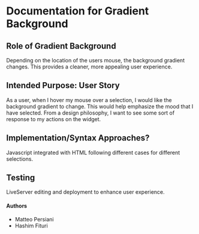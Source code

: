 # Documentation for Gradient Background

## Role of Gradient Background

Depending on the location of the users mouse, the background gradient changes. This provides a cleaner, more appealing user experience.

## Intended Purpose: User Story

As a user, when I hover my mouse over a selection, I would like the background gradient to change. This would help emphasize the mood that I have selected. From a design philosophy, I want to see some sort of response to my actions on the widget.

## Implementation/Syntax Approaches?

Javascript integrated with HTML following different cases for different selections.

## Testing

LiveServer editing and deployment to enhance user experience.

#### Authors

- Matteo Persiani
- Hashim Fituri
